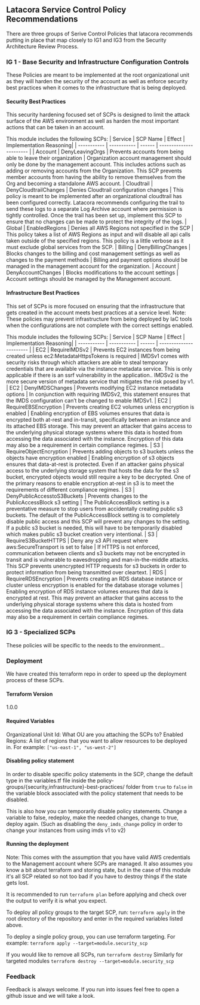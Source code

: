 ## Latacora Service Control Policy Recommendations 
There are three groups of Serive Control Policies that latacora recommends putting in place that map closely to IG1 and IG3 from the Security Architecture Review Process. 

### IG 1 - Base Security and Infrastructure Configuration Controls 
These Policies are meant to be implemented at the root organizational unit as they will harden the security of the account as well as enforce security best practices when it comes to the infrastructure that is being deployed. 

#### Security Best Practices
This security hardening focused set of SCPs is designed to limit the attack surface of the AWS environment as well as harden the most important actions that can be taken in an account. 

This module includes the following SCPs: 
| Service     | SCP Name    | Effect | Implementation Reasoning|
| ----------- | ----------- | ------ | ----------------------- | 
| Account     | DenyLeavingOrgs |     Prevents accounts from being able to leave their organization | Organization account management should only be done by the management account. This includes actions such as adding or removing accounts from the Organization. This SCP prevents member accounts from having the ability to remove themselves from the Org and becoming a standalone AWS account. 
| Cloudtrail   | DenyCloudtrailChanges | Denies Cloudtrail configuration changes | This policy is meant to be implemented after an organizational cloudtrail has been configured correctly. Latacora recommends configuring the trail to send these logs to a separate Log Archive account where permission is tightly controlled. Once the trail has been set up, implement this SCP to ensure that no changes can be made to protect the integrity of the logs. 
| Global | EnabledRegions | Denies all AWS Regions not specified in the SCP | This policy takes a list of AWS Regions as input and will disable all api calls taken outside of the specified regions. This policy is a little verbose as it must exclude global services from the SCP. 
| Billing     | DenyBillingChanges | Blocks changes to the billing and cost management settings as well as changes to the payment methods | Billing and payment options should be managed in the management account for the organization.
| Account     | DenyAccountChanges | Blocks modifications to the account settings | Account settings should be managed by the Management account. 

#### Infrastructure Best Practices
This set of SCPs is more focused on ensuring that the infrastructure that gets created in the account meets best practices at a service level. 
Note: These policies may prevent infrastructure from being deployed by IaC tools when the configurations are not complete with the correct settings enabled. 


This module includes the following SCPs: 
| Service     | SCP Name    | Effect | Implementation Reasoning|
| ----------- | ----------- | ------ | ----------------------- | 
| EC2         | RequireIMDSv2 | Prevents EC2 instances from being created unless ec2:MetadataHttpsTokens is required | IMDSv1 comes with security risks through which attackers are able to steal temporary credentials that are available via the instance metadata service. This is only applicable if there is an ssrf vulnerability in the application.. IMDSv2 is the more secure version of metadata service that mitigates the risk posed by v1. 
| EC2         | DenyIMDSChanges | Prevents modifying EC2 instance metadata options | In conjunction with requiring IMDSv2, this statement ensures that the IMDS configuration can’t be changed to enable IMDSv1.
| EC2         | RequireEBSEncryption | Prevents creating EC2 volumes unless encryption is enabled | Enabling encryption of EBS volumes ensures that data is encrypted both at-rest and in-transit, specifically between an instance and its attached EBS storage. This may prevent an attacker that gains access to the underlying physical storage systems where this data is hosted from accessing the data associated with the instance. Encryption of this data may also be a requirement in certain compliance regimes.
| S3          | RequireObjectEncryption | Prevents adding objects to s3 buckets unless the objects have encryption enabled | Enabling encryption of s3 objects ensures that data-at-rest is protected. Even if an attacker gains physical access to the underlying storage system that hosts the data for the s3 bucket, encrypted objects would still require a key to be decrypted. One of the primary reasons to enable encryption at-rest in s3 is to meet the requirements of different compliance regimes. 
| S3          | DenyPublicAccesstoS3Buckets | Prevents changes to the PublicAccessBlock s3 setting | The PublicAccessBlock setting is a preventative measure to stop users from accidentally creating public s3 buckets. The default of the PublicAccessBlock setting is to completely disable public access and this SCP will prevent any changes to the setting. If a public s3 bucket is needed, this will have to be temporarily disabled which makes public s3 bucket creation very intentional. 
| S3          | RequireS3BucketHTTPS | Deny any s3 API request where aws:SecureTransport is set to false | If HTTPS is not enforced, communication between clients and s3 buckets may not be encrypted in transit and is vulnerable to eavesdropping and man-in-the-middle attacks. This SCP prevents unencrypted HTTP requests for s3 buckets in order to protect information from being transmitted over cleartext. 
| RDS         | RequireRDSEncryption | Prevents creating an RDS database instance or cluster unless encryption is enabled for the database storage volumes | Enabling encryption of RDS instance volumes ensures that data is encrypted at rest. This may prevent an attacker that gains access to the underlying physical storage systems where this data is hosted from accessing the data associated with the instance. Encryption of this data may also be a requirement in certain compliance regimes.

### IG 3 - Specialized SCPs 
These policies will be specific to the needs to the environment...

### Deployment
We have created this terraform repo in order to speed up the deployment process of these SCPs. 

#### Terraform Version
1.0.0

#### Required Variables
Organizational Unit Id: What OU are you attaching the SCPs to? 
Enabled Regions: A list of regions that you want to allow resources to be deployed in. For example: `["us-east-1", "us-west-2"]`

#### Disabling policy statement
In order to disable specific policy statements in the SCP, change the default type in the variables.tf file inside the policy-groups/{security,infrastructure}-best-practices/ folder from `true` to `false` in the variable block associated with the policy statement that needs to be disabled. 

This is also how you can temporarily disable policy statements. Change a variable to false, redeploy, make the needed changes, change to true, deploy again. (Such as disabling the `deny_imds_change` policy in order to change your instances from using imds v1 to v2)

#### Running the deployment
Note: This comes with the assumption that you have valid AWS credentials to the Management account where SCPs are managed. It also assumes you know a bit about terraform and storing state, but in the case of this module it's all SCP related so not too bad if you have to destroy things if the state gets lost. 

It is recommended to run `terraform plan` before applying and check over the output to verify it is what you expect.

To deploy all policy groups to the target SCP, run: `terraform apply` in the root directory of the repository and enter in the required variables listed above.  

To deploy a single policy group, you can use terraform targeting. For example: `terraform apply --target=module.security_scp`

If you would like to remove all SCPs, run `terraform destroy` Similarly for targeted modules `terraform destroy --target=module.security_scp`

### Feedback
Feedback is always welcome. If you run into issues feel free to open a github issue and we will take a look. 


